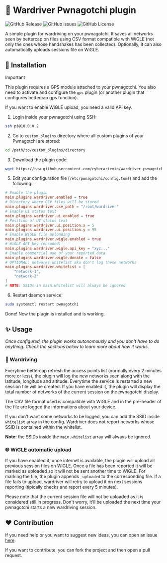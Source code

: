 # 🛜 Wardriver Pwnagotchi plugin

![GitHub Release](https://img.shields.io/github/v/release/cyberartemio/wardriver-pwnagotchi-plugin?style=flat-square)
 ![GitHub issues](https://img.shields.io/github/issues/cyberartemio/wardriver-pwnagotchi-plugin?style=flat-square)
 ![GitHub License](https://img.shields.io/github/license/cyberartemio/wardriver-pwnagotchi-plugin?style=flat-square)

A simple plugin for wardriving on your pwnagotchi. It saves all networks seen by bettercap on files using CSV format compatible with WiGLE (not only the ones whose handshakes has been collected). Optionally, it can also automatically uploads sessions file on WiGLE.

## 🚀 Installation

> [!IMPORTANT]
> This plugin requires a GPS module attached to your pwnagotchi. You also need to activate and configure the `gps` plugin (or another plugin that configures bettercap gps function).
>
> If you want to enable WiGLE upload, you need a valid API key.

1. Login inside your pwnagotchi using SSH:
```sh
ssh pi@10.0.0.2
```
2. Go to `custom_plugins` directory where all custom plugins of your Pwnagotchi are stored:
```sh
cd /path/to/custom_plugins/directory
```
3. Download the plugin code:
```sh
wget https://raw.githubusercontent.com/cyberartemio/wardriver-pwnagotchi-plugin/main/wardriver.py
```
5. Edit your configuration file (`/etc/pwnagotchi/config.toml`) and add the following:
```toml
# Enable the plugin
main.plugins.wardriver.enabled = true
# Directory where CSV files will be stored
main.plugins.wardriver.csv_path = "/root/wardriver"
# Enable UI status text
main.plugins.wardriver.ui.enabled = true
# Position of UI status text
main.plugins.wardriver.ui.position.x = 5
main.plugins.wardriver.ui.position.y = 95
# Enable WiGLE file uploading
main.plugins.wardriver.wigle.enabled = true
# WiGLE API key (encoded)
main.plugins.wardriver.wigle.api_key = "xyz..."
# Enable commercial use of your reported data
main.plugins.wardriver.wigle.donate = false
# OPTIONAL: networks whitelist aka don't log these networks
main.plugins.wardriver.whitelist = [
    "network-1",
    "network-2"
]
# NOTE: SSIDs in main.whitelist will always be ignored
```
6. Restart daemon service:
```sh
sudo systemctl restart pwnagotchi
```

Done! Now the plugin is installed and is working.

## ✨ Usage

*Once configured, the plugin works autonomously and you don't have to do anything. Check the sections below to learn more about how it works.*

### 🚗 Wardriving

Everytime bettercap refresh the access points list (normally every 2 minutes more or less), the plugin will log the new networks seen along with the latitude, longitude and altitude. Everytime the service is restarted a new session file will be created. If you have enabled it, the plugin will display the total number of networks of the current session on the pwnagotchi display.

The CSV file format used is compatible with WiGLE and in the pre-header of the file are logged the informations about your device.

If you don't want some networks to be logged, you can add the SSID inside `whitelist` array in the config. Wardriver does not report networks whose SSID is contained within the whitelist.

**Note:** the SSIDs inside the `main.whitelist` array will always be ignored.

### 🌐 WiGLE automatic upload

If you have enabled it, once internet is available, the plugin will upload all previous session files on WiGLE. Once a file has been reported it will be marked as uploaded so it will not be sent another time to WiGLE. For marking the file, the plugin appends `_uploaded` to the corresponding file. If a file fails to upload, wardriver will retry to upload it on next sessions reporting (tipically checks and report every 5 minutes).

Please note that the current session file will not be uploaded as it is considered still in progress. Don't worry, it'll be uploaded the next time your pwnagotchi starts a new wardriving session.

## ❤️ Contribution

If you need help or you want to suggest new ideas, you can open an issue [here](https://github.com/cyberartemio/wardriver-pwnagotchi-plugin/issues/new).

If you want to contribute, you can fork the project and then open a pull request.
